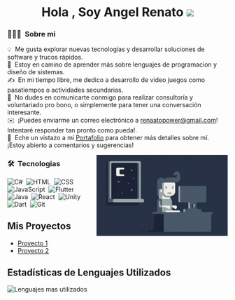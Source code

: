 <h1 align="center">Hola , Soy Angel Renato <img src="https://media.giphy.com/media/hvRJCLFzcasrR4ia7z/giphy.gif" width="35"></h1>

### 👨🏻‍💻 &nbsp;Sobre mi

💡 &nbsp;Me gusta explorar nuevas tecnologías y desarrollar soluciones de software y trucos rápidos.\
🌱 &nbsp;Estoy en camino de aprender más sobre lenguajes de programacion y diseño de sistemas.\
✍️ &nbsp;En mi tiempo libre, me dedico a desarrollo de video juegos como pasatiempos o actividades secundarias.\
💬 &nbsp;No dudes en comunicarte conmigo para realizar consultoría y voluntariado pro bono, o simplemente para tener una conversación interesante.\
✉️ &nbsp;¡Puedes enviarme un correo electrónico a renaatopower@gmail.com! Intentaré responder tan pronto como pueda!.\
📄 &nbsp;Eche un vistazo a mi [Portafolio](https://portafolioangel-imangelggs-projects.vercel.app/) para obtener más detalles sobre mí. ¡Estoy abierto a comentarios y sugerencias!

<img alt="Night Coding" src="https://raw.githubusercontent.com/AVS1508/AVS1508/master/assets/Night-Coding.gif" align="right"/>

### 🛠 &nbsp;Tecnologias

![C#](https://img.shields.io/badge/C%23-239120?style=for-the-badge&logo=c-sharp&logoColor=white
)&nbsp;
![HTML](https://img.shields.io/badge/HTML5-E34F26?style=for-the-badge&logo=html5&logoColor=white)&nbsp;
![CSS](https://img.shields.io/badge/CSS3-1572B6?style=for-the-badge&logo=css3&logoColor=white)&nbsp;
![JavaScript](https://img.shields.io/badge/JavaScript-F7DF1E?style=for-the-badge&logo=javascript&logoColor=black)&nbsp;
![Flutter](https://img.shields.io/badge/Flutter-02569B?style=for-the-badge&logo=flutter&logoColor=white)&nbsp;
![Java](https://img.shields.io/badge/Java-ED8B00?style=for-the-badge&logo=openjdk&logoColor=white)&nbsp;
![React](https://img.shields.io/badge/React-20232A?style=for-the-badge&logo=react&logoColor=61DAFB)&nbsp;
![Unity](https://img.shields.io/badge/Unity-100000?style=for-the-badge&logo=unity&logoColor=white)&nbsp;
![Dart](https://img.shields.io/badge/Dart-0175C2?style=for-the-badge&logo=dart&logoColor=white)&nbsp;
![Git](https://img.shields.io/badge/GIT-E44C30?style=for-the-badge&logo=git&logoColor=white)&nbsp;

## Mis Proyectos
- [Proyecto 1](https://github.com/iMangelGG/CloneAppleStore)
- [Proyecto 2](https://github.com/iMangelGG/proyecto2)



## Estadísticas de Lenguajes Utilizados
![Lenguajes mas utilizados](https://github-readme-stats.vercel.app/api/top-langs/?username=iMangelGG&theme=blue-green)
